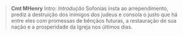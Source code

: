 
> **Cmt MHenry** Intro: *Introdução* Sofonias insta ao arrependimento, prediz a destruição dos inimigos dos judeus e consola o justo que há entre eles com promessas de bênçãos futuras, a restauração de sua nação e a prosperidade da Igreja nos últimos dias.